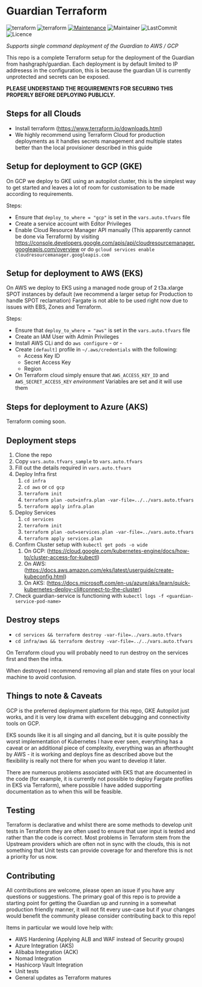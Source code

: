 # Guardian Terraform
![terraform](https://badgen.net/badge/icon/terraform?icon=terraform&label)
![terraform](https://img.shields.io/badge/Terraform-1.1.8-green)
[![Maintenance](https://img.shields.io/badge/Maintained%3F-yes-green.svg)](https://GitHub.com/Tymlez/guardian-terraform/graphs/commit-activity)
![Maintainer](https://img.shields.io/badge/maintainer-tymlez-blue)
![LastCommit](https://badgen.net/github/last-commit/Tymlez/guardian-terraform)
![Licence](https://badgen.net/github/license/Tymlez/guardian-terraform)

*Supports single command deployment of the Guardian to AWS / GCP*

This repo is a complete Terraform setup for the deployment of the Guardian from hashgraph/guardian.
Each deployment is by default limited to IP addresess in the configuration, this is because the guardian UI
is currently unprotected and secrets can be exposed.

**PLEASE UNDERSTAND THE REQUIREMENTS FOR SECURING THIS PROPERLY BEFORE DEPLOYING PUBLICLY.**


## Steps for all Clouds
- Install terraform (https://www.terraform.io/downloads.html)
- We highly recommend using Terraform Cloud for production deployments as it handles secrets management and multiple states better than the local provisioner described in this guide

## Setup for deployment to GCP (GKE)
On GCP we deploy to GKE using an autopilot cluster, this is the simplest way to get started and leaves a lot of room
for customisation to be made according to requirements.

Steps:
- Ensure that `deploy_to_where = "gcp"` is set in the `vars.auto.tfvars` file
- Create a service account with Editor Privileges
- Enable Cloud Resource Manager API manually (This apparently cannot be done via Terraform) by visiting https://console.developers.google.com/apis/api/cloudresourcemanager.googleapis.com/overview or do `gcloud services enable cloudresourcemanager.googleapis.com`

 
## Setup for deployment to AWS (EKS)
On AWS we deploy to EKS using a managed node group of 2 t3a.xlarge SPOT instances by default (we recommend a larger setup for Production to handle SPOT reclamation)
Fargate is not able to be used right now due to issues with EBS, Zones and Terraform.

Steps:
- Ensure that `deploy_to_where = "aws"` is set in the `vars.auto.tfvars` file
- Create an IAM User with Admin Privileges
- Install AWS CLi and do `aws configure` - or -
- Create `[default]` profile in `~/.aws/credentials` with the following:
    - Access Key ID
    - Secret Access Key
    - Region
- On Terraform cloud simply ensure that `AWS_ACCESS_KEY_ID` and `AWS_SECRET_ACCESS_KEY` *environment* Variables are set and it will use them

## Steps for deployment to Azure (AKS)
Terraform coming soon.

## Deployment steps

1. Clone the repo
2. Copy `vars.auto.tfvars_sample` to `vars.auto.tfvars`
3. Fill out the details required in `vars.auto.tfvars`
4. Deploy Infra first
   1. `cd infra`
   2. `cd aws` or `cd gcp`
   3. `terraform init`
   4. `terraform plan -out=infra.plan -var-file=../../vars.auto.tfvars`
   5. `terraform apply infra.plan`
5. Deploy Services
   1. `cd services`
   2. `terraform init`
   3. `terraform plan -out=services.plan -var-file=../vars.auto.tfvars`
   4. `terraform apply services.plan`
6. Confirm Cluster setup with `kubectl get pods -o wide` 
   1. On GCP: (https://cloud.google.com/kubernetes-engine/docs/how-to/cluster-access-for-kubectl)
   2. On AWS: (https://docs.aws.amazon.com/eks/latest/userguide/create-kubeconfig.html)
   3. On AKS: (https://docs.microsoft.com/en-us/azure/aks/learn/quick-kubernetes-deploy-cli#connect-to-the-cluster)
7. Check guardian-service is functioning with `kubectl logs -f <guardian-service-pod-name>`

## Destroy steps

- `cd services && terraform destroy -var-file=../vars.auto.tfvars`
- `cd infra/aws && terraform destroy -var-file=../../vars.auto.tfvars`
  
On Terraform cloud you will probably need to run destroy on the services first and then the infra.

When destroyed I recommend removing all plan and state files on your local machine to avoid confusion.

## Things to note & Caveats

GCP is the preferred deployment platform for this repo, GKE Autopilot just works,
and it is very low drama with excellent debugging and connectivity tools on GCP.

EKS sounds like it is all singing and all dancing, but it is quite possibly the worst implementation
of Kubernetes I have ever seen, everything has a caveat or an additional piece of complexity, 
everything was an afterthought by AWS - it is working and deploys fine as described above but the flexibility
is really not there for when you want to develop it later.

There are numerous problems associated with EKS that are documented in the code
(for example, it is currently not possible to deploy Fargate profiles in EKS via Terraform), 
where possible I have added supporting documentation as to when this will be feasible.

## Testing

Terraform is declarative and whilst there are some methods to develop unit tests in Terraform they are 
often used to ensure that user input is tested and rather than the code is correct. 
Most problems in Terraform stem from the Upstream providers which are often not in sync with the clouds,
this is not something that Unit tests can provide coverage for and therefore this is not a priority for us now.

## Contributing

All contributions are welcome, please open an issue if you have any questions or suggestions.
The primary goal of this repo is to provide a starting point for getting the Guardian up and running in a somewhat production
friendly manner, it will not fit every use-case but if your changes would benefit the community please consider contributing back to this repo!

Items in particular we would love help with:
- AWS Hardening (Applying ALB and WAF instead of Security groups)
- Azure Integration (AKS)
- Alibaba Integration (ACK)
- Nomad Integration
- Hashicorp Vault Integration
- Unit tests
- General updates as Terraform matures


